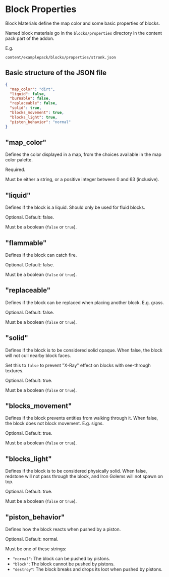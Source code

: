 # Block Properties

Block Materials define the map color and some basic properties of blocks.

Named block materials go in the `blocks/properties` directory in the content pack part of the addon.

E.g.
```
content/examplepack/blocks/properties/stronk.json
```

## Basic structure of the JSON file

```json
{
  "map_color": "dirt",
  "liquid": false,
  "burnable": false,
  "replaceable": false,
  "solid": true,
  "blocks_movement": true,
  "blocks_light": true,
  "piston_behavior": "normal"
}
```

## "map_color"

Defines the color displayed in a map, from the choices available in the map color palette.

Required.

Must be either a string, or a positive integer between 0 and 63 (inclusive).

## "liquid"

Defines if the block is a liquid. Should only be used for fluid blocks.

Optional. Default: false.

Must be a boolean (`false` or `true`).

## "flammable"

Defines if the block can catch fire.

Optional. Default: false.

Must be a boolean (`false` or `true`).

## "replaceable"

Defines if the block can be replaced when placing another block. E.g. grass.

Optional. Default: false.

Must be a boolean (`false` or `true`).

## "solid"

Defines if the block is to be considered solid opaque. When false, the block will not cull nearby block faces.

Set this to `false` to prevent "X-Ray" effect on blocks with see-through textures.

Optional. Default: true.

Must be a boolean (`false` or `true`).

## "blocks_movement"

Defines if the block prevents entities from walking through it. When false, the block does not block movement. E.g. signs.

Optional. Default: true.

Must be a boolean (`false` or `true`).

## "blocks_light"

Defines if the block is to be considered physically solid. When false, redstone will not pass through the block, and Iron Golems will not spawn on top.

Optional. Default: true.

Must be a boolean (`false` or `true`).

## "piston_behavior"

Defines how the block reacts when pushed by a piston.

Optional. Default: normal.

Must be one of these strings:

* `"normal"`: The block can be pushed by pistons.
* `"block"`: The block cannot be pushed by pistons.
* `"destroy"`: The block breaks and drops its loot when pushed by pistons.